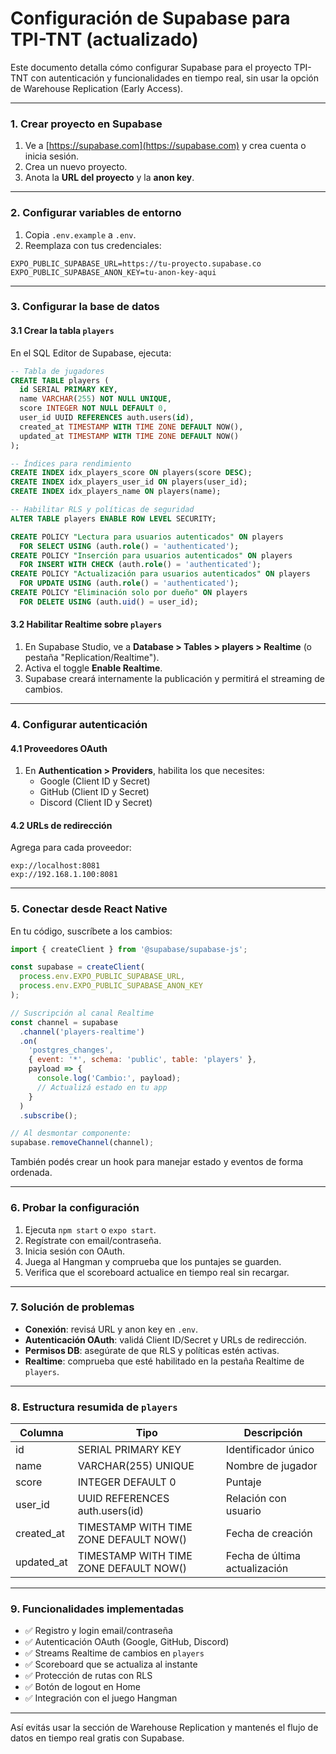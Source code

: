 # Configuración de Supabase para TPI-TNT (actualizado)

Este documento detalla cómo configurar Supabase para el proyecto TPI-TNT con autenticación y funcionalidades en tiempo real, sin usar la opción de Warehouse Replication (Early Access).

---

### 1. Crear proyecto en Supabase

1. Ve a [https://supabase.com](https://supabase.com) y crea cuenta o inicia sesión.
2. Crea un nuevo proyecto.
3. Anota la **URL del proyecto** y la **anon key**.

---

### 2. Configurar variables de entorno

1. Copia `.env.example` a `.env`.
2. Reemplaza con tus credenciales:

```env
EXPO_PUBLIC_SUPABASE_URL=https://tu-proyecto.supabase.co
EXPO_PUBLIC_SUPABASE_ANON_KEY=tu-anon-key-aqui
```

---

### 3. Configurar la base de datos

#### 3.1 Crear la tabla `players`

En el SQL Editor de Supabase, ejecuta:

```sql
-- Tabla de jugadores
CREATE TABLE players (
  id SERIAL PRIMARY KEY,
  name VARCHAR(255) NOT NULL UNIQUE,
  score INTEGER NOT NULL DEFAULT 0,
  user_id UUID REFERENCES auth.users(id),
  created_at TIMESTAMP WITH TIME ZONE DEFAULT NOW(),
  updated_at TIMESTAMP WITH TIME ZONE DEFAULT NOW()
);

-- Índices para rendimiento
CREATE INDEX idx_players_score ON players(score DESC);
CREATE INDEX idx_players_user_id ON players(user_id);
CREATE INDEX idx_players_name ON players(name);

-- Habilitar RLS y políticas de seguridad
ALTER TABLE players ENABLE ROW LEVEL SECURITY;

CREATE POLICY "Lectura para usuarios autenticados" ON players
  FOR SELECT USING (auth.role() = 'authenticated');
CREATE POLICY "Inserción para usuarios autenticados" ON players
  FOR INSERT WITH CHECK (auth.role() = 'authenticated');
CREATE POLICY "Actualización para usuarios autenticados" ON players
  FOR UPDATE USING (auth.role() = 'authenticated');
CREATE POLICY "Eliminación solo por dueño" ON players
  FOR DELETE USING (auth.uid() = user_id);
```

#### 3.2 Habilitar Realtime sobre `players`

1. En Supabase Studio, ve a **Database > Tables > players > Realtime** (o pestaña "Replication/Realtime").
2. Activa el toggle **Enable Realtime**.
3. Supabase creará internamente la publicación y permitirá el streaming de cambios.

---

### 4. Configurar autenticación

#### 4.1 Proveedores OAuth

1. En **Authentication > Providers**, habilita los que necesites:
   - Google (Client ID y Secret)
   - GitHub (Client ID y Secret)
   - Discord (Client ID y Secret)

#### 4.2 URLs de redirección

Agrega para cada proveedor:

```
exp://localhost:8081
exp://192.168.1.100:8081
```

---

### 5. Conectar desde React Native

En tu código, suscríbete a los cambios:

```js
import { createClient } from '@supabase/supabase-js';

const supabase = createClient(
  process.env.EXPO_PUBLIC_SUPABASE_URL,
  process.env.EXPO_PUBLIC_SUPABASE_ANON_KEY
);

// Suscripción al canal Realtime
const channel = supabase
  .channel('players-realtime')
  .on(
    'postgres_changes',
    { event: '*', schema: 'public', table: 'players' },
    payload => {
      console.log('Cambio:', payload);
      // Actualizá estado en tu app
    }
  )
  .subscribe();

// Al desmontar componente:
supabase.removeChannel(channel);
```

También podés crear un hook para manejar estado y eventos de forma ordenada.

---

### 6. Probar la configuración

1. Ejecuta `npm start` o `expo start`.
2. Regístrate con email/contraseña.
3. Inicia sesión con OAuth.
4. Juega al Hangman y comprueba que los puntajes se guarden.
5. Verifica que el scoreboard actualice en tiempo real sin recargar.

---

### 7. Solución de problemas

- **Conexión**: revisá URL y anon key en `.env`.
- **Autenticación OAuth**: validá Client ID/Secret y URLs de redirección.
- **Permisos DB**: asegúrate de que RLS y políticas estén activas.
- **Realtime**: comprueba que esté habilitado en la pestaña Realtime de `players`.

---

### 8. Estructura resumida de `players`

| Columna    | Tipo                                   | Descripción                   |
| ---------- | -------------------------------------- | ----------------------------- |
| id         | SERIAL PRIMARY KEY                     | Identificador único           |
| name       | VARCHAR(255) UNIQUE                    | Nombre de jugador             |
| score      | INTEGER DEFAULT 0                      | Puntaje                       |
| user_id    | UUID REFERENCES auth.users(id)         | Relación con usuario          |
| created_at | TIMESTAMP WITH TIME ZONE DEFAULT NOW() | Fecha de creación             |
| updated_at | TIMESTAMP WITH TIME ZONE DEFAULT NOW() | Fecha de última actualización |

---

### 9. Funcionalidades implementadas

- ✅ Registro y login email/contraseña
- ✅ Autenticación OAuth (Google, GitHub, Discord)
- ✅ Streams Realtime de cambios en `players`
- ✅ Scoreboard que se actualiza al instante
- ✅ Protección de rutas con RLS
- ✅ Botón de logout en Home
- ✅ Integración con el juego Hangman

---

Así evitás usar la sección de Warehouse Replication y mantenés el flujo de datos en tiempo real gratis con Supabase.
